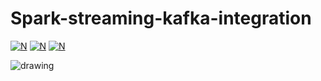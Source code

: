 # Spark-streaming-kafka-integration

[![N](https://www.python.org/static/img/python-logo.png)](https://www.python.org/) [![N](http://spark.apache.org/images/spark-logo-trademark.png)](http://spark.apache.org/) [![N](https://static01.nyt.com/images/2014/08/10/magazine/10wmt/10wmt-superJumbo-v4.jpg)](https://apps.twitter.com/)

<img src="https://static01.nyt.com/images/2014/08/10/magazine/10wmt/10wmt-superJumbo-v4.jpg" alt="drawing" style="height: 50px width:50px;"/>
